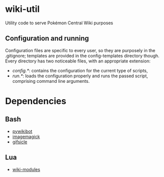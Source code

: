 # wiki-util
Utility code to serve Pokémon Central Wiki purposes

## Configuration and running

Configuration files are specific to every user, so
they are purposely in the .gitignore; templates are
provided in the config-templates directory though.
Every directory has two noticeable files, with an
appropriate extension:
-	_config.*_: contains the configuration for the
		current type of scripts,
-	_run.*_: loads the configuration properly and
		runs the passed script, comprising command
		line arguments.

# Dependencies

## Bash
-	[pywikibot](https://www.mediawiki.org/wiki/Manual:Pywikibot)
-	[imagemagick](https://www.imagemagick.org/script/index.php)
-	[gifsicle](https://www.lcdf.org/gifsicle/)

## Lua
-	[wiki-modules](https://github.com/pokemoncentral/wiki-lua-modules)
